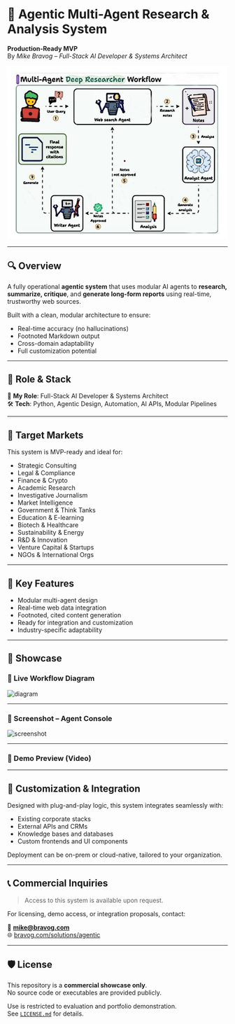 # 🧠 Agentic Multi-Agent Research & Analysis System

**Production-Ready MVP**  
By *Mike Bravog – Full-Stack AI Developer & Systems Architect*


![Agentic Multi-Agent Research](https://github.com/mikeninerbravog-showcase/agentic-multi-agent-research/raw/main/assets/image_original.png)


---

## 🔍 Overview

A fully operational **agentic system** that uses modular AI agents to **research, summarize, critique**, and **generate long-form reports** using real-time, trustworthy web sources.

Built with a clean, modular architecture to ensure:
- Real-time accuracy (no hallucinations)
- Footnoted Markdown output
- Cross-domain adaptability
- Full customization potential

---

## 🧠 Role & Stack

👤 **My Role**: Full-Stack AI Developer & Systems Architect  
🛠️ **Tech**: Python, Agentic Design, Automation, AI APIs, Modular Pipelines

---

## 💼 Target Markets

This system is MVP-ready and ideal for:

- Strategic Consulting
- Legal & Compliance
- Finance & Crypto
- Academic Research
- Investigative Journalism
- Market Intelligence
- Government & Think Tanks
- Education & E-learning
- Biotech & Healthcare
- Sustainability & Energy
- R&D & Innovation
- Venture Capital & Startups
- NGOs & International Orgs

---

## 🎯 Key Features

- Modular multi-agent design
- Real-time web data integration
- Footnoted, cited content generation
- Ready for integration and customization
- Industry-specific adaptability

---

## 📸 Showcase

### 🔹 Live Workflow Diagram

![diagram](./images/agentic-diagram.png)

---

### 🔹 Screenshot – Agent Console

![screenshot](./images/screenshot-dashboard.png)

---

### 🔹 Demo Preview (Video)



---

## 🧩 Customization & Integration

Designed with plug-and-play logic, this system integrates seamlessly with:

- Existing corporate stacks
- External APIs and CRMs
- Knowledge bases and databases
- Custom frontends and UI components

Deployment can be on-prem or cloud-native, tailored to your organization.

---

## 📞 Commercial Inquiries

> Access to this system is available upon request.

For licensing, demo access, or integration proposals, contact:

📧 **mike@bravog.com**  
🌐 [bravog.com/solutions/agentic](https://bravog.com/solutions/agentic)

---

## 🛡️ License

This repository is a **commercial showcase only**.  
No source code or executables are provided publicly.

Use is restricted to evaluation and portfolio demonstration.  
See [`LICENSE.md`](./LICENSE.md) for details.

